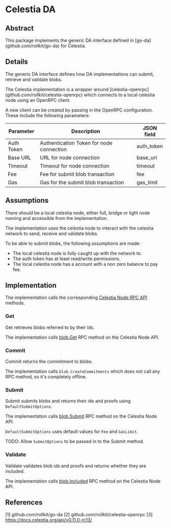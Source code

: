 # Celestia DA

## Abstract

This package implements the generic DA interface defined in [go-da] (github.com/rollkit/go-da) for Celestia.

## Details

The generic DA interface defines how DA implementations can submit, retrieve and validate blobs.

The Celestia implementation is a wrapper around [celestia-openrpc] (github.com/rollkit/celestia-openrpc) which
connects to a local celestia node using an OpenRPC client.

A new client can be created by passing in the OpenRPC configuration. These include the following parameters:

| Parameter   | Description                                | JSON field  |
|-------------|--------------------------------------------|-------------|
| Auth Token  | Authentication Token for node connection   | auth_token  |
| Base URL    | URL for node connection                    | base_url    |
| Timeout     | Timeout for node connection                | timeout     |
| Fee         | Fee for submit blob transaction            | fee         |
| Gas         | Gas for the submit blob transaction        | gas_limit   |

## Assumptions

There should be a local celestia node, either full, bridge or light node running and accessible from the implementation.

The implementation uses the celestia node to interact with the celestia network to send, receive and validate blobs.

To be able to submit blobs, the following assumptions are made:

* The local celestia node is fully caught up with the network to.
* The auth token has at least read/write permissions.
* The local celestia node has a account with a non zero balance to pay fee.

## Implementation

The implementation calls the corresponding [Celestia Node RPC API](https://docs.celestia.org/api/v0.11.0-rc13) methods.

### Get

Get retrieves blobs referred to by their ids.

The implementation calls [blob.Get](https://docs.celestia.org/api/v0.11.0-rc13/#blob.Get) RPC method on the Celestia Node API.

### Commit

Commit returns the commitment to blobs.

The implementation calls `blob.CreateCommitments` which does not call any RPC method, so it's completely offline.

### Submit

Submit submits blobs and returns their ids and proofs using `DefaultSubmitOptions`.

The implementation calls [blob.Submit](https://docs.celestia.org/api/v0.11.0-rc13/#blob.Submit) RPC method on the Celestia Node API.

`DefaultSubmitOptions` uses default values for `Fee` and `GasLimit`.

TODO: Allow `SubmitOptions` to be passed in to the Submit method.

### Validate

Validate validates blob ids and proofs and returns whether they are included.

The implementation calls [blob.Included](https://docs.celestia.org/api/v0.11.0-rc13/#blob.Included) RPC method on the Celestia Node API.

## References
[1] github.com/rollkit/go-da
[2] github.com/rollkit/celestia-openrpc
[3] https://docs.celestia.org/api/v0.11.0-rc13/
